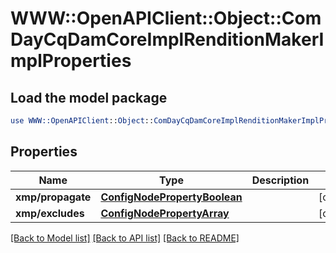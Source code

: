 # WWW::OpenAPIClient::Object::ComDayCqDamCoreImplRenditionMakerImplProperties

## Load the model package
```perl
use WWW::OpenAPIClient::Object::ComDayCqDamCoreImplRenditionMakerImplProperties;
```

## Properties
Name | Type | Description | Notes
------------ | ------------- | ------------- | -------------
**xmp/propagate** | [**ConfigNodePropertyBoolean**](ConfigNodePropertyBoolean.md) |  | [optional] 
**xmp/excludes** | [**ConfigNodePropertyArray**](ConfigNodePropertyArray.md) |  | [optional] 

[[Back to Model list]](../README.md#documentation-for-models) [[Back to API list]](../README.md#documentation-for-api-endpoints) [[Back to README]](../README.md)


